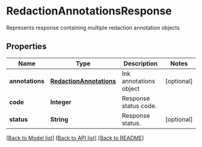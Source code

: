 ﻿
# RedactionAnnotationsResponse
Represents response containing multiple redaction annotation objects

## Properties
Name | Type | Description | Notes
------------ | ------------- | ------------- | -------------
**annotations** | [**RedactionAnnotations**](RedactionAnnotations.md) | Ink annotations object | [optional]
**code** | **Integer** | Response status code. | 
**status** | **String** | Response status. | [optional]


[[Back to Model list]](../README.md#documentation-for-models) [[Back to API list]](../README.md#documentation-for-api-endpoints) [[Back to README]](../README.md)


